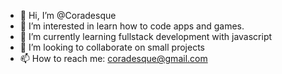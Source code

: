 - 👋 Hi, I’m @Coradesque
- 👀 I’m interested in learn how to code apps and games.
- 🌱 I’m currently learning fullstack development with javascript
- 💞️ I’m looking to collaborate on small projects 
- 📫 How to reach me: coradesque@gmail.com

<!---
Coradesque/Coradesque is a ✨ special ✨ repository because its `README.md` (this file) appears on your GitHub profile.
You can click the Preview link to take a look at your changes.
--->
